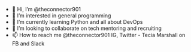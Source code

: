 - 👋 Hi, I’m @theconnector901
- 👀 I’m interested in general programming
- 🌱 I’m currently learning Python and all about DevOps
- 💞️ I’m looking to collaborate on tech mentoring and recruiting
- 📫 How to reach me @theconnector901 IG, Twitter - Tecia Marshall on FB and Slack

<!---
theconnector901/theconnector901 is a ✨ special ✨ repository because its `README.md` (this file) appears on your GitHub profile.
You can click the Preview link to take a look at your changes.
--->
